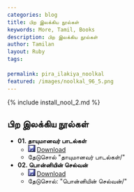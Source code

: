 ```yaml
---
categories: blog
title: பிற இலக்கிய நூல்கள்
keywords: More, Tamil, Books
description: பிற இலக்கிய நூல்கள்
author: Tamilan
layout: Ruby
tags:
 
permalink: pira_ilakiya_noolkal
featured: /images/noolkal_96_5.png
---
```

{% include install_nool_2.md %}

## பிற இலக்கிய நூல்கள் 

- **01. தாயுமானவர் பாடல்கள்** 
	- ![Save](images/Save.JPG) [Download](https://github.com/ThaniThamizhAkarathiKalanjiyam/tam_ilakiyam/raw/master/Noolkal/thayumanavar_padalkal.slob) 
	- தேடுசொல் "தாயுமானவர் பாடல்கள்/"
- **02. பொன்னியின் செல்வன்** 
	- ![Save](images/Save.JPG) [Download](https://github.com/ThaniThamizhAkarathiKalanjiyam/tam_ilakiyam/raw/master/Noolkal/ponniyin_selvan.slob) 
	- தேடுசொல்: "பொன்னியின் செல்வன்/"